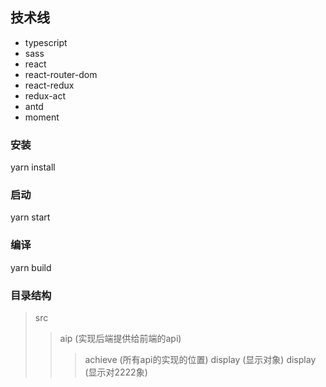 ## 技术线
  * typescript
  * sass
  * react
  * react-router-dom
  * react-redux
  * redux-act
  * antd
  * moment

### 安装
yarn install

### 启动
yarn start

### 编译
yarn build

### 目录结构
>src
>>aip (实现后端提供给前端的api)
>>>achieve (所有api的实现的位置)
>>display (显示对象)
>>>display (显示对2222象)